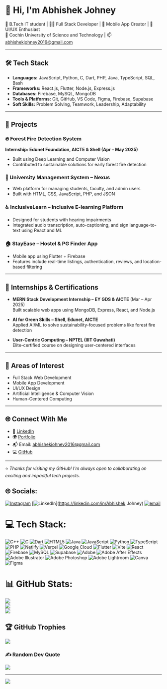 # 👋 Hi, I'm Abhishek Johney

🌱 B.Tech IT student | 👨‍💻 Full Stack Developer | 📱 Mobile App Creator | 🎨 UI/UX Enthusiast  
📍 Cochin University of Science and Technology | 📫 abhishekjohney2016@gmail.com

---

## 🛠️ Tech Stack

- **Languages:** JavaScript, Python, C, Dart, PHP, Java, TypeScript, SQL, Bash  
- **Frameworks:** React.js, Flutter, Node.js, Express.js  
- **Databases:** Firebase, MySQL, MongoDB  
- **Tools & Platforms:** Git, GitHub, VS Code, Figma, Firebase, Supabase  
- **Soft Skills:** Problem Solving, Teamwork, Leadership, Adaptability

---

## 🚀 Projects

### 🔥 Forest Fire Detection System  
**Internship: Edunet Foundation, AICTE & Shell (Apr – May 2025)**  
- Built using Deep Learning and Computer Vision  
- Contributed to sustainable solutions for early forest fire detection

### 🏫 University Management System – Nexus  
- Web platform for managing students, faculty, and admin users  
- Built with HTML, CSS, JavaScript, PHP, and JSON

### ♿ InclusiveLearn – Inclusive E-learning Platform  
- Designed for students with hearing impairments  
- Integrated audio transcription, auto-captioning, and sign language-to-text using React and ML

### 🏠 StayEase – Hostel & PG Finder App  
- Mobile app using Flutter + Firebase  
- Features include real-time listings, authentication, reviews, and location-based filtering

---

## 💼 Internships & Certifications

- **MERN Stack Development Internship – EY GDS & AICTE** (Mar – Apr 2025)  
  Built scalable web apps using MongoDB, Express, React, and Node.js

- **AI for Green Skills – Shell, Edunet, AICTE**  
  Applied AI/ML to solve sustainability-focused problems like forest fire detection

- **User-Centric Computing – NPTEL (IIIT Guwahati)**  
  Elite-certified course on designing user-centered interfaces

---

## 🎯 Areas of Interest

- Full Stack Web Development  
- Mobile App Development  
- UI/UX Design  
- Artificial Intelligence & Computer Vision  
- Human-Centered Computing

---

## 🌐 Connect With Me

- 💼 [LinkedIn](https://linkedin.com/in/abhishekjohney)  
- 🌍 [Portfolio](https://abhishekjohney.vercel.app)  
- 📬 Email: abhishekjohney2016@gmail.com  
- 💻 [GitHub](https://github.com/abhishekjohney)

---

⭐ *Thanks for visiting my GitHub! I'm always open to collaborating on exciting and impactful tech projects.*



## 🌐 Socials:
[![Instagram](https://img.shields.io/badge/Instagram-%23E4405F.svg?logo=Instagram&logoColor=white)](https://instagram.com/abhishekjohney) [![LinkedIn](https://img.shields.io/badge/LinkedIn-%230077B5.svg?logo=linkedin&logoColor=white)](https://linkedin.com/in/Abhishek Johney) [![email](https://img.shields.io/badge/Email-D14836?logo=gmail&logoColor=white)](mailto:abhishekjohney2016@gmail.com) 

# 💻 Tech Stack:
![C++](https://img.shields.io/badge/c++-%2300599C.svg?style=for-the-badge&logo=c%2B%2B&logoColor=white) ![C](https://img.shields.io/badge/c-%2300599C.svg?style=for-the-badge&logo=c&logoColor=white) ![Dart](https://img.shields.io/badge/dart-%230175C2.svg?style=for-the-badge&logo=dart&logoColor=white) ![HTML5](https://img.shields.io/badge/html5-%23E34F26.svg?style=for-the-badge&logo=html5&logoColor=white) ![Java](https://img.shields.io/badge/java-%23ED8B00.svg?style=for-the-badge&logo=openjdk&logoColor=white) ![JavaScript](https://img.shields.io/badge/javascript-%23323330.svg?style=for-the-badge&logo=javascript&logoColor=%23F7DF1E) ![Python](https://img.shields.io/badge/python-3670A0?style=for-the-badge&logo=python&logoColor=ffdd54) ![TypeScript](https://img.shields.io/badge/typescript-%23007ACC.svg?style=for-the-badge&logo=typescript&logoColor=white) ![PHP](https://img.shields.io/badge/php-%23777BB4.svg?style=for-the-badge&logo=php&logoColor=white) ![Netlify](https://img.shields.io/badge/netlify-%23000000.svg?style=for-the-badge&logo=netlify&logoColor=#00C7B7) ![Vercel](https://img.shields.io/badge/vercel-%23000000.svg?style=for-the-badge&logo=vercel&logoColor=white) ![Google Cloud](https://img.shields.io/badge/GoogleCloud-%234285F4.svg?style=for-the-badge&logo=google-cloud&logoColor=white) ![Flutter](https://img.shields.io/badge/Flutter-%2302569B.svg?style=for-the-badge&logo=Flutter&logoColor=white) ![Vite](https://img.shields.io/badge/vite-%23646CFF.svg?style=for-the-badge&logo=vite&logoColor=white) ![React](https://img.shields.io/badge/react-%2320232a.svg?style=for-the-badge&logo=react&logoColor=%2361DAFB) ![Firebase](https://img.shields.io/badge/firebase-a08021?style=for-the-badge&logo=firebase&logoColor=ffcd34) ![MySQL](https://img.shields.io/badge/mysql-4479A1.svg?style=for-the-badge&logo=mysql&logoColor=white) ![Supabase](https://img.shields.io/badge/Supabase-3ECF8E?style=for-the-badge&logo=supabase&logoColor=white) ![Adobe](https://img.shields.io/badge/adobe-%23FF0000.svg?style=for-the-badge&logo=adobe&logoColor=white) ![Adobe After Effects](https://img.shields.io/badge/Adobe%20After%20Effects-9999FF.svg?style=for-the-badge&logo=Adobe%20After%20Effects&logoColor=white) ![Adobe Illustrator](https://img.shields.io/badge/adobe%20illustrator-%23FF9A00.svg?style=for-the-badge&logo=adobe%20illustrator&logoColor=white) ![Adobe Photoshop](https://img.shields.io/badge/adobe%20photoshop-%2331A8FF.svg?style=for-the-badge&logo=adobe%20photoshop&logoColor=white) ![Adobe Lightroom](https://img.shields.io/badge/Adobe%20Lightroom-31A8FF.svg?style=for-the-badge&logo=Adobe%20Lightroom&logoColor=white) ![Canva](https://img.shields.io/badge/Canva-%2300C4CC.svg?style=for-the-badge&logo=Canva&logoColor=white) ![Figma](https://img.shields.io/badge/figma-%23F24E1E.svg?style=for-the-badge&logo=figma&logoColor=white)
# 📊 GitHub Stats:
![](https://github-readme-stats.vercel.app/api?username=abhishekjohney&theme=dark&hide_border=false&include_all_commits=false&count_private=false)<br/>
![](https://nirzak-streak-stats.vercel.app/?user=abhishekjohney&theme=dark&hide_border=false)<br/>
![](https://github-readme-stats.vercel.app/api/top-langs/?username=abhishekjohney&theme=dark&hide_border=false&include_all_commits=false&count_private=false&layout=compact)

## 🏆 GitHub Trophies
![](https://github-profile-trophy.vercel.app/?username=abhishekjohney&theme=algolia&no-frame=false&no-bg=false&margin-w=4)

### ✍️ Random Dev Quote
![](https://quotes-github-readme.vercel.app/api?type=horizontal&theme=radical)

---
[![](https://visitcount.itsvg.in/api?id=abhishekjohney&icon=0&color=0)](https://visitcount.itsvg.in)

<!-- Proudly created with GPRM ( https://gprm.itsvg.in ) -->
